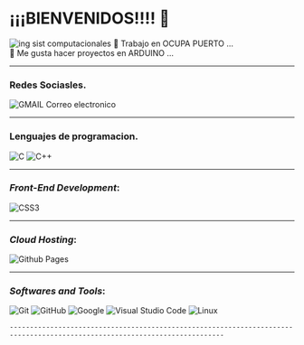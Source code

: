 #  ¡¡¡BIENVENIDOS!!!! 👋
![ing  sist computacionales](https://github.com/EXIA2000/EXIA2000/assets/164764193/8402470f-99f5-4d1f-8e72-2fe080a33fe5)
🔭 Trabajo en OCUPA PUERTO ...  <br>
🌱 Me gusta hacer proyectos en ARDUINO ...

-----------------------------------------------------------------------------------------------------------------------------

### Redes Sociasles.
![GMAIL](https://img.shields.io/badge/Gmail-D14836?style=for-the-badge&logo=gmail&logoColor=white)  Correo electronico

-----------------------------------------------------------------------------------------------------------------------------

### Lenguajes de programacion.
![C](https://img.shields.io/badge/C%20-%232370ED.svg?style=for-the-badge&logo=c&logoColor=white)
![C++](https://img.shields.io/badge/C++%20-%2300599C.svg?style=for-the-badge&logo=c%2B%2B&logoColor=white)

-----------------------------------------------------------------------------------------------------------------------------

### *Front-End Development*:
 ![CSS3](https://img.shields.io/badge/CSS%20-%231572B6.svg?style=for-the-badge&logo=css3&logoColor=white)

 -----------------------------------------------------------------------------------------------------------------------------

 ### *Cloud Hosting*:
![Github Pages](https://img.shields.io/badge/GitHub%20Pages-%23327FC7.svg?style=for-the-badge&logo=github&logoColor=white)

------------------------------------------------------------------------------------------------------------------------------

### *Softwares and Tools*:
 ![Git](https://img.shields.io/badge/git-%23F05033.svg?style=for-the-badge&logo=git&logoColor=white)
    ![GitHub](https://img.shields.io/badge/github-%23121011.svg?style=for-the-badge&logo=github&logoColor=white)
    ![Google](https://img.shields.io/badge/google-%234285F4.svg?style=for-the-badge&logo=google&logoColor=white)
    ![Visual Studio Code](https://img.shields.io/badge/Visual%20Studio%20Code-0078d7.svg?style=for-the-badge&logo=visual-studio-code&logoColor=white)
    ![Linux](https://img.shields.io/badge/Linux-FCC624?style=for-the-badge&logo=linux&logoColor=black) 

    ---------------------------------------------------------------------------------------------------------------------------



<!--
**EXIA2000/EXIA2000** is a ✨ _special_ ✨ repository because its `README.md` (this file) appears on your GitHub profile.

Here are some ideas to get you started:

- 🔭 Trabajo en OCUPA PUERTO 
- 🌱 I’m currently learning ...
- 👯 I’m looking to collaborate on ...
- 🤔 I’m looking for help with ...
- 💬 Ask me about ...
- 📫 How to reach me: ...
- 😄 Pronouns: ...
- ⚡ Fun fact: ...
-->
